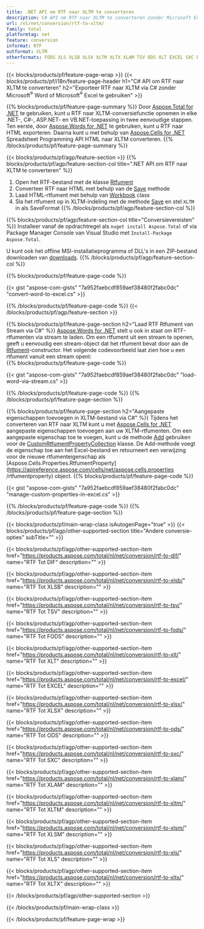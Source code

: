 ```yaml
---
title: .NET API om RTF naar XLTM te converteren
description: C# API om RTF naar XLTM te converteren zonder Microsoft Excel of Adobe Reader te gebruiken
url: /nl/net/conversion/rtf-to-xltm/
family: total
platformtag: net
feature: conversion
informat: RTF
outformat: XLTM
otherformats: FODS XLS XLSB XLSX XLTM XLTX XLAM TSV ODS XLT EXCEL SXC DIF XLSM
---
```

{{< blocks/products/pf/feature-page-wrap >}}
{{< blocks/products/pf/i18n/feature-page-header h1="C# API om RTF naar XLTM te converteren" h2="Exporteer RTF naar XLTM via C# zonder Microsoft<sup>&reg;</sup> Word of Microsoft<sup>&reg;</sup> Excel te gebruiken" >}}

{{% blocks/products/pf/feature-page-summary %}}
Door [Aspose.Total for .NET](https://products.aspose.com/total/net/) te gebruiken, kunt u RTF naar XLTM-conversiefunctie opnemen in elke .NET-, C#-, ASP.NET- en VB.NET-toepassing in twee eenvoudige stappen. Ten eerste, door [Aspose.Words for .NET](https://products.aspose.com/words/net/) te gebruiken, kunt u RTF naar HTML exporteren. Daarna kunt u met behulp van [Aspose.Cells for .NET](https://products.aspose.com/cells/net/) Spreadsheet Programming API HTML naar XLTM converteren.
{{% /blocks/products/pf/feature-page-summary  %}}

{{< blocks/products/pf/agp/feature-section >}}
{{% blocks/products/pf/agp/feature-section-col title=".NET API om RTF naar XLTM te converteren" %}}
1. Open het RTF-bestand met de klasse [Rtfument](https://apireference.aspose.com/words/net/aspose.words/rtfument)
2. Converteer RTF naar HTML met behulp van de [Save](https://apireference.aspose.com/words/net/aspose.words.rtfument/save/methods/4) methode
3. Laad HTML-rtfument met behulp van [Workbook](https://apireference.aspose.com/cells/net/aspose.cells/workbook) class
4. Sla het rtfument op in XLTM-indeling met de methode [Save](https://apireference.aspose.com/cells/net/aspose.cells.workbook/save/methods/4) en stel `XLTM` in als SaveFormat
{{% /blocks/products/pf/agp/feature-section-col %}}

{{% blocks/products/pf/agp/feature-section-col title="Conversievereisten" %}}
Installeer vanaf de opdrachtregel als ```nuget install Aspose.Total``` of via Package Manager Console van Visual Studio met ```Install-Package Aspose.Total```.

U kunt ook het offline MSI-installatieprogramma of DLL's in een ZIP-bestand downloaden van [downloads](https://downloads.aspose.com/total/net).
{{% /blocks/products/pf/agp/feature-section-col %}}

{{% blocks/products/pf/feature-page-code %}}

{{< gist "aspose-com-gists" "7a952faebcdf859aef38480f2fabc0dc" "convert-word-to-excel.cs" >}}

{{% /blocks/products/pf/feature-page-code %}}
{{< /blocks/products/pf/agp/feature-section >}}

{{% blocks/products/pf/feature-page-section  h2="Laad RTF Rtfument van Stream via C#" %}}
[Aspose.Words for .NET](https://products.aspose.com/words/net/) stelt u ook in staat om RTF-rtfumenten via stream te laden. Om een rtfument uit een stream te openen, geeft u eenvoudig een stream-object dat het rtfument bevat door aan de [Rtfument](https://apireference.aspose.com/words/net/aspose.words/rtfument)-constructor. Het volgende codevoorbeeld laat zien hoe u een rtfument vanuit een stream opent:  
{{% blocks/products/pf/feature-page-code %}}

{{< gist "aspose-com-gists" "7a952faebcdf859aef38480f2fabc0dc" "load-word-via-stream.cs" >}}
{{% /blocks/products/pf/feature-page-code  %}}
{{% /blocks/products/pf/feature-page-section %}}

{{% blocks/products/pf/feature-page-section  h2="Aangepaste eigenschappen toevoegen in XLTM-bestand via C#" %}}
Tijdens het converteren van RTF naar XLTM kunt u met [Aspose.Cells for .NET](https://products.aspose.com/cells/net/) aangepaste eigenschappen toevoegen aan uw XLTM-rtfumenten. Om een aangepaste eigenschap toe te voegen, kunt u de methode [Add](https://apireference.aspose.com/cells/net/aspose.cells.properties/customrtfumentpropertycollection/methods/add/index) gebruiken voor de [CustomRtfumentPropertyCollection]( https://apireference.aspose.com/cells/net/aspose.cells.properties/customrtfumentpropertycollection) klasse. De Add-methode voegt de eigenschap toe aan het Excel-bestand en retourneert een verwijzing voor de nieuwe rtfumenteigenschap als [Aspose.Cells.Properties.RtfumentProperty](https://apireference.aspose.com/cells/net/aspose.cells.properties /rtfumentproperty) object. 
{{% blocks/products/pf/feature-page-code %}}

{{< gist "aspose-com-gists" "7a952faebcdf859aef38480f2fabc0dc" "manage-custom-properties-in-excel.cs" >}}
{{% /blocks/products/pf/feature-page-code  %}}
{{% /blocks/products/pf/feature-page-section %}}

{{< blocks/products/pf/main-wrap-class isAutogenPage="true" >}}
{{< blocks/products/pf/agp/other-supported-section title="Andere conversie-opties" subTitle="" >}}

{{< blocks/products/pf/agp/other-supported-section-item href="https://products.aspose.com/total/nl/net/conversion/rtf-to-dif/" name="RTF Tot DIF" description="" >}}

{{< blocks/products/pf/agp/other-supported-section-item href="https://products.aspose.com/total/nl/net/conversion/rtf-to-xlsb/" name="RTF Tot XLSB" description="" >}}

{{< blocks/products/pf/agp/other-supported-section-item href="https://products.aspose.com/total/nl/net/conversion/rtf-to-tsv/" name="RTF Tot TSV" description="" >}}

{{< blocks/products/pf/agp/other-supported-section-item href="https://products.aspose.com/total/nl/net/conversion/rtf-to-fods/" name="RTF Tot FODS" description="" >}}

{{< blocks/products/pf/agp/other-supported-section-item href="https://products.aspose.com/total/nl/net/conversion/rtf-to-xlt/" name="RTF Tot XLT" description="" >}}

{{< blocks/products/pf/agp/other-supported-section-item href="https://products.aspose.com/total/nl/net/conversion/rtf-to-excel/" name="RTF Tot EXCEL" description="" >}}

{{< blocks/products/pf/agp/other-supported-section-item href="https://products.aspose.com/total/nl/net/conversion/rtf-to-xlsx/" name="RTF Tot XLSX" description="" >}}

{{< blocks/products/pf/agp/other-supported-section-item href="https://products.aspose.com/total/nl/net/conversion/rtf-to-ods/" name="RTF Tot ODS" description="" >}}

{{< blocks/products/pf/agp/other-supported-section-item href="https://products.aspose.com/total/nl/net/conversion/rtf-to-sxc/" name="RTF Tot SXC" description="" >}}

{{< blocks/products/pf/agp/other-supported-section-item href="https://products.aspose.com/total/nl/net/conversion/rtf-to-xlam/" name="RTF Tot XLAM" description="" >}}

{{< blocks/products/pf/agp/other-supported-section-item href="https://products.aspose.com/total/nl/net/conversion/rtf-to-xltm/" name="RTF Tot XLTM" description="" >}}

{{< blocks/products/pf/agp/other-supported-section-item href="https://products.aspose.com/total/nl/net/conversion/rtf-to-xlsm/" name="RTF Tot XLSM" description="" >}}

{{< blocks/products/pf/agp/other-supported-section-item href="https://products.aspose.com/total/nl/net/conversion/rtf-to-xls/" name="RTF Tot XLS" description="" >}}

{{< blocks/products/pf/agp/other-supported-section-item href="https://products.aspose.com/total/nl/net/conversion/rtf-to-xltx/" name="RTF Tot XLTX" description="" >}}



{{< /blocks/products/pf/agp/other-supported-section >}}

{{< /blocks/products/pf/main-wrap-class >}}

{{< /blocks/products/pf/feature-page-wrap >}}